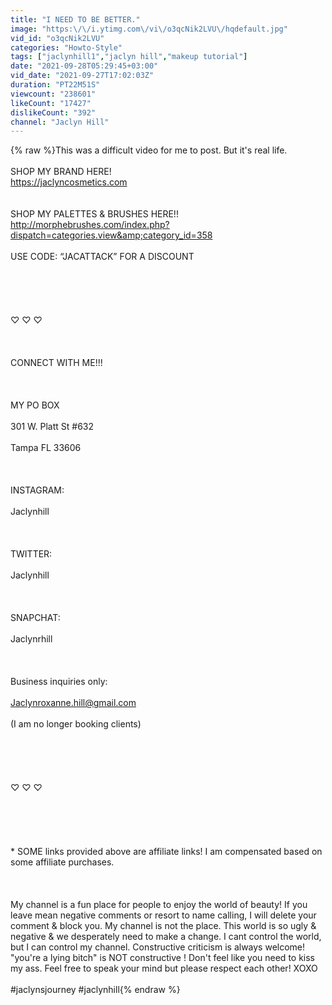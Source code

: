 ```yaml
---
title: "I NEED TO BE BETTER."
image: "https:\/\/i.ytimg.com\/vi\/o3qcNik2LVU\/hqdefault.jpg"
vid_id: "o3qcNik2LVU"
categories: "Howto-Style"
tags: ["jaclynhill1","jaclyn hill","makeup tutorial"]
date: "2021-09-28T05:29:45+03:00"
vid_date: "2021-09-27T17:02:03Z"
duration: "PT22M51S"
viewcount: "238601"
likeCount: "17427"
dislikeCount: "392"
channel: "Jaclyn Hill"
---
```

{% raw %}This was a difficult video for me to post. But it's real life.<br /><br />SHOP MY BRAND HERE!<br /><a rel="nofollow" target="blank" href="https://jaclyncosmetics.com">https://jaclyncosmetics.com</a><br /><br /><br />SHOP MY PALETTES &amp; BRUSHES HERE!!<br /><a rel="nofollow" target="blank" href="http://morphebrushes.com/index.php?dispatch=categories.view&amp;category_id=358">http://morphebrushes.com/index.php?dispatch=categories.view&amp;category_id=358</a><br /><br />USE CODE: “JACATTACK” FOR A DISCOUNT<br /><br /><br /><br /><br /><br />♡ ♡ ♡ <br /><br /><br /><br />CONNECT WITH ME!!!<br /><br /><br /><br />MY PO BOX<br /><br />301 W. Platt St #632 <br /><br />Tampa FL 33606<br /><br /><br /><br />INSTAGRAM:<br /><br />Jaclynhill<br /><br /><br /><br />TWITTER:<br /><br />Jaclynhill<br /><br /><br /><br />SNAPCHAT:<br /><br />Jaclynrhill<br /><br /><br /><br />Business inquiries only:<br /><br />Jaclynroxanne.hill@gmail.com<br /><br />(I am no longer booking clients)<br /><br /><br /><br /><br /><br />♡ ♡ ♡ <br /><br /><br /><br /><br /><br />* SOME links provided above are affiliate links!  I am compensated based on some affiliate purchases.<br /><br /><br /><br />My channel is a fun place for people to enjoy the world of beauty! If you leave mean negative comments or resort to name calling, I will delete your comment &amp; block you. My channel is not the place. This world is so ugly &amp; negative &amp; we desperately need to make a change. I cant control the world, but I can control my channel. Constructive criticism is always welcome! &quot;you're a lying bitch&quot; is NOT constructive ! Don't feel like you need to kiss my ass. Feel free to speak your mind but please respect each other! XOXO<br /><br />#jaclynsjourney #jaclynhill{% endraw %}
